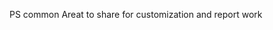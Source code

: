 PS common
Areat to share for customization and report work

<!---
hdill/hdill is a ✨ special ✨ repository because its `README.md` (this file) appears on your GitHub profile.
You can click the Preview link to take a look at your changes.
--->

